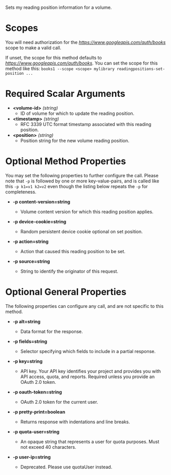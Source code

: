 Sets my reading position information for a volume.
# Scopes

You will need authorization for the *https://www.googleapis.com/auth/books* scope to make a valid call.

If unset, the scope for this method defaults to *https://www.googleapis.com/auth/books*.
You can set the scope for this method like this: `books1 --scope <scope> mylibrary readingpositions-set-position ...`
# Required Scalar Arguments
* **&lt;volume-id&gt;** *(string)*
    - ID of volume for which to update the reading position.
* **&lt;timestamp&gt;** *(string)*
    - RFC 3339 UTC format timestamp associated with this reading position.
* **&lt;position&gt;** *(string)*
    - Position string for the new volume reading position.
# Optional Method Properties

You may set the following properties to further configure the call. Please note that `-p` is followed by one 
or more key-value-pairs, and is called like this `-p k1=v1 k2=v2` even though the listing below repeats the
`-p` for completeness.

* **-p content-version=string**
    - Volume content version for which this reading position applies.

* **-p device-cookie=string**
    - Random persistent device cookie optional on set position.

* **-p action=string**
    - Action that caused this reading position to be set.

* **-p source=string**
    - String to identify the originator of this request.

# Optional General Properties

The following properties can configure any call, and are not specific to this method.

* **-p alt=string**
    - Data format for the response.

* **-p fields=string**
    - Selector specifying which fields to include in a partial response.

* **-p key=string**
    - API key. Your API key identifies your project and provides you with API access, quota, and reports. Required unless you provide an OAuth 2.0 token.

* **-p oauth-token=string**
    - OAuth 2.0 token for the current user.

* **-p pretty-print=boolean**
    - Returns response with indentations and line breaks.

* **-p quota-user=string**
    - An opaque string that represents a user for quota purposes. Must not exceed 40 characters.

* **-p user-ip=string**
    - Deprecated. Please use quotaUser instead.
